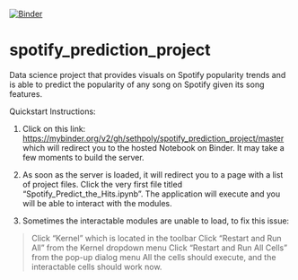[![Binder](https://mybinder.org/badge_logo.svg)](https://mybinder.org/v2/gh/sethpoly/spotify_prediction_project/master)
# spotify_prediction_project

Data science project that provides visuals on Spotify popularity trends and is able to predict the popularity of any song on Spotify given its song features.


Quickstart Instructions:
1.	Click on this link: https://mybinder.org/v2/gh/sethpoly/spotify_prediction_project/master which will redirect you to the hosted Notebook on Binder. It may take a few moments to build the server.

2.	As soon as the server is loaded, it will redirect you to a page with a list of project files. Click the very first file titled “Spotify_Predict_the_Hits.ipynb”. The application will execute and you will be able to interact with the modules.

3.	Sometimes the interactable modules are unable to load, to fix this issue: 
   > Click “Kernel” which is located in the toolbar
   > Click “Restart and Run All” from the Kernel dropdown menu
   > Click “Restart and Run All Cells” from the pop-up dialog menu
   > All the cells should execute, and the interactable cells should work now.


